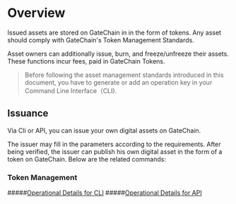 # Overview

Issued assets are stored on GateChain in in the form of tokens. Any asset should comply with GateChain's Token Management Standards.

Asset owners can additionally issue, burn, and freeze/unfreeze their assets. These functions incur fees, paid in GateChain Tokens.


> Before following the asset management standards introduced in this document, you have to generate or add an operation key in your Command Line Interface（CLI).


## Issuance

Via Cli or API, you can issue your own digital assets on GateChain.

The issuer may fill in the parameters according to the requirements. After being verified, the issuer can publish his own digital asset in the form of a token on GateChain. Below are the related commands:

### Token Management
#####[Operational Details for CLI](./cli/token.md)
#####[Operational Details for API](./API/token.md)
